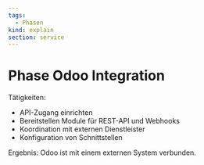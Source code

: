 ```yaml
---
tags:
  - Phasen
kind: explain
section: service
---
```

# Phase Odoo Integration

Tätigkeiten:

* API-Zugang einrichten
* Bereitstellen Module für REST-API und Webhooks
* Koordination mit externen Dienstleister
* Konfiguration von Schnittstellen

Ergebnis: Odoo ist mit einem externen System verbunden.
